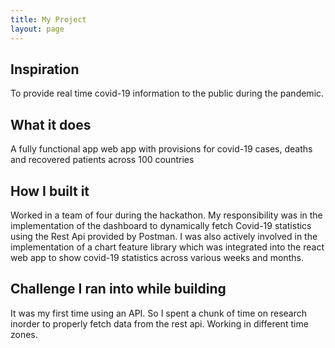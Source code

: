 ```yaml
---
title: My Project
layout: page
---
```


## Inspiration

To provide real time covid-19 information to the public during the pandemic.

## What it does

A fully functional app web app with provisions for covid-19 cases, deaths and recovered patients across 100 countries

## How I built it

Worked in a team of four during the hackathon. My responsibility was in the implementation of the dashboard to dynamically fetch Covid-19 statistics using the Rest Api provided by Postman. I was also actively involved in the implementation of a chart feature library which was integrated into the react web app to show covid-19 statistics across various weeks and months.

## Challenge I ran into while building

It was my first time using an API. So I spent a chunk of time on research inorder to properly fetch data from the rest api. Working in different time zones.
